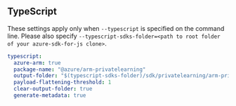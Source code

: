 ## TypeScript

These settings apply only when `--typescript` is specified on the command line.
Please also specify `--typescript-sdks-folder=<path to root folder of your azure-sdk-for-js clone>`.

``` yaml $(typescript)
typescript:
  azure-arm: true
  package-name: "@azure/arm-privatelearning"
  output-folder: "$(typescript-sdks-folder)/sdk/privatelearning/arm-privatelearning"
  payload-flattening-threshold: 1
  clear-output-folder: true
  generate-metadata: true
```
